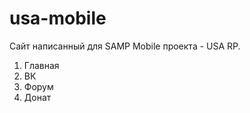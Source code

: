 # usa-mobile

Сайт написанный для SAMP Mobile проекта - USA RP.

1. Главная
2. ВК
3. Форум
4. Донат
